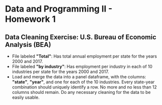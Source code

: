 # Data and Programming II - Homework 1
## Data Cleaning Exercise: U.S. Bureau of Economic Analysis (BEA)
* File labeled **"Total"**: Has total annual employment per state for the years 2000 and 2017.
* File labeled **"by industry"**: Has employment per industry in each of 10 industries per state for the years 2000 and 2017.
* Load and merge the data into a panel dataframe, with the columns: **"state"**, **"year"**, and one for each of the 10 industries. Every state-year combination should uniquely identify a row. No more and no less than 12 columns should remain. Do any necessary cleaning for the data to be easily usable.
